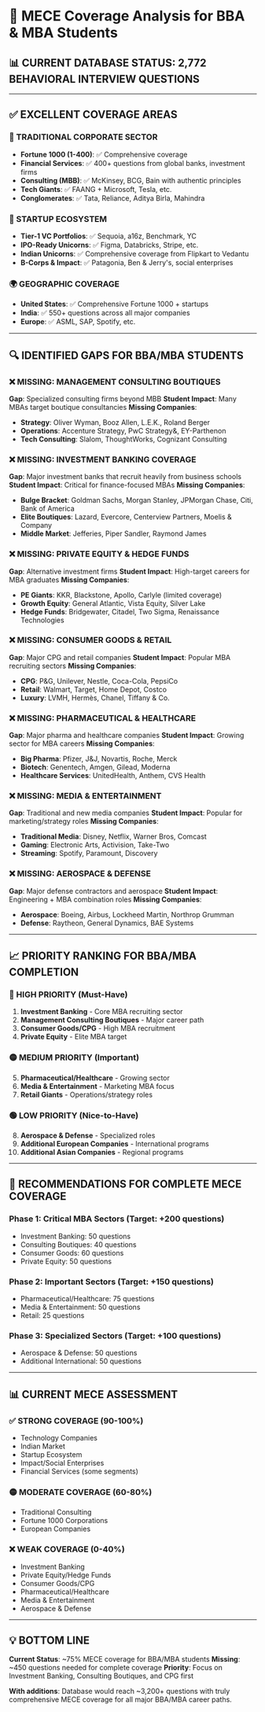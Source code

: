 # 🎯 MECE Coverage Analysis for BBA & MBA Students

## **📊 CURRENT DATABASE STATUS: 2,772 BEHAVIORAL INTERVIEW QUESTIONS**

---

## **✅ EXCELLENT COVERAGE AREAS**

### **🏢 TRADITIONAL CORPORATE SECTOR**
- **Fortune 1000 (1-400)**: ✅ Comprehensive coverage
- **Financial Services**: ✅ 400+ questions from global banks, investment firms
- **Consulting (MBB)**: ✅ McKinsey, BCG, Bain with authentic principles
- **Tech Giants**: ✅ FAANG + Microsoft, Tesla, etc.
- **Conglomerates**: ✅ Tata, Reliance, Aditya Birla, Mahindra

### **🚀 STARTUP ECOSYSTEM** 
- **Tier-1 VC Portfolios**: ✅ Sequoia, a16z, Benchmark, YC
- **IPO-Ready Unicorns**: ✅ Figma, Databricks, Stripe, etc.
- **Indian Unicorns**: ✅ Comprehensive coverage from Flipkart to Vedantu
- **B-Corps & Impact**: ✅ Patagonia, Ben & Jerry's, social enterprises

### **🌍 GEOGRAPHIC COVERAGE**
- **United States**: ✅ Comprehensive Fortune 1000 + startups
- **India**: ✅ 550+ questions across all major companies
- **Europe**: ✅ ASML, SAP, Spotify, etc.

---

## **🔍 IDENTIFIED GAPS FOR BBA/MBA STUDENTS**

### **❌ MISSING: MANAGEMENT CONSULTING BOUTIQUES**
**Gap**: Specialized consulting firms beyond MBB
**Student Impact**: Many MBAs target boutique consultancies
**Missing Companies**:
- **Strategy**: Oliver Wyman, Booz Allen, L.E.K., Roland Berger
- **Operations**: Accenture Strategy, PwC Strategy&, EY-Parthenon
- **Tech Consulting**: Slalom, ThoughtWorks, Cognizant Consulting

### **❌ MISSING: INVESTMENT BANKING COVERAGE**
**Gap**: Major investment banks that recruit heavily from business schools
**Student Impact**: Critical for finance-focused MBAs
**Missing Companies**:
- **Bulge Bracket**: Goldman Sachs, Morgan Stanley, JPMorgan Chase, Citi, Bank of America
- **Elite Boutiques**: Lazard, Evercore, Centerview Partners, Moelis & Company
- **Middle Market**: Jefferies, Piper Sandler, Raymond James

### **❌ MISSING: PRIVATE EQUITY & HEDGE FUNDS**
**Gap**: Alternative investment firms
**Student Impact**: High-target careers for MBA graduates
**Missing Companies**:
- **PE Giants**: KKR, Blackstone, Apollo, Carlyle (limited coverage)
- **Growth Equity**: General Atlantic, Vista Equity, Silver Lake
- **Hedge Funds**: Bridgewater, Citadel, Two Sigma, Renaissance Technologies

### **❌ MISSING: CONSUMER GOODS & RETAIL**
**Gap**: Major CPG and retail companies
**Student Impact**: Popular MBA recruiting sectors
**Missing Companies**:
- **CPG**: P&G, Unilever, Nestle, Coca-Cola, PepsiCo
- **Retail**: Walmart, Target, Home Depot, Costco
- **Luxury**: LVMH, Hermès, Chanel, Tiffany & Co.

### **❌ MISSING: PHARMACEUTICAL & HEALTHCARE**
**Gap**: Major pharma and healthcare companies
**Student Impact**: Growing sector for MBA careers
**Missing Companies**:
- **Big Pharma**: Pfizer, J&J, Novartis, Roche, Merck
- **Biotech**: Genentech, Amgen, Gilead, Moderna
- **Healthcare Services**: UnitedHealth, Anthem, CVS Health

### **❌ MISSING: MEDIA & ENTERTAINMENT**
**Gap**: Traditional and new media companies
**Student Impact**: Popular for marketing/strategy roles
**Missing Companies**:
- **Traditional Media**: Disney, Netflix, Warner Bros, Comcast
- **Gaming**: Electronic Arts, Activision, Take-Two
- **Streaming**: Spotify, Paramount, Discovery

### **❌ MISSING: AEROSPACE & DEFENSE**
**Gap**: Major defense contractors and aerospace
**Student Impact**: Engineering + MBA combination roles
**Missing Companies**:
- **Aerospace**: Boeing, Airbus, Lockheed Martin, Northrop Grumman
- **Defense**: Raytheon, General Dynamics, BAE Systems

---

## **📈 PRIORITY RANKING FOR BBA/MBA COMPLETION**

### **🔴 HIGH PRIORITY (Must-Have)**
1. **Investment Banking** - Core MBA recruiting sector
2. **Management Consulting Boutiques** - Major career path
3. **Consumer Goods/CPG** - High MBA recruitment
4. **Private Equity** - Elite MBA target

### **🟡 MEDIUM PRIORITY (Important)**
5. **Pharmaceutical/Healthcare** - Growing sector
6. **Media & Entertainment** - Marketing MBA focus
7. **Retail Giants** - Operations/strategy roles

### **🟢 LOW PRIORITY (Nice-to-Have)**
8. **Aerospace & Defense** - Specialized roles
9. **Additional European Companies** - International programs
10. **Additional Asian Companies** - Regional programs

---

## **🎯 RECOMMENDATIONS FOR COMPLETE MECE COVERAGE**

### **Phase 1: Critical MBA Sectors (Target: +200 questions)**
- Investment Banking: 50 questions
- Consulting Boutiques: 40 questions  
- Consumer Goods: 60 questions
- Private Equity: 50 questions

### **Phase 2: Important Sectors (Target: +150 questions)**
- Pharmaceutical/Healthcare: 75 questions
- Media & Entertainment: 50 questions
- Retail: 25 questions

### **Phase 3: Specialized Sectors (Target: +100 questions)**
- Aerospace & Defense: 50 questions
- Additional International: 50 questions

---

## **📊 CURRENT MECE ASSESSMENT**

### **✅ STRONG COVERAGE (90-100%)**
- Technology Companies
- Indian Market
- Startup Ecosystem  
- Impact/Social Enterprises
- Financial Services (some segments)

### **🟡 MODERATE COVERAGE (60-80%)**
- Traditional Consulting
- Fortune 1000 Corporations
- European Companies

### **❌ WEAK COVERAGE (0-40%)**
- Investment Banking
- Private Equity/Hedge Funds
- Consumer Goods/CPG
- Pharmaceutical/Healthcare
- Media & Entertainment
- Aerospace & Defense

---

## **💡 BOTTOM LINE**

**Current Status**: ~75% MECE coverage for BBA/MBA students
**Missing**: ~450 questions needed for complete coverage
**Priority**: Focus on Investment Banking, Consulting Boutiques, and CPG first

**With additions**: Database would reach ~3,200+ questions with truly comprehensive MECE coverage for all major BBA/MBA career paths.